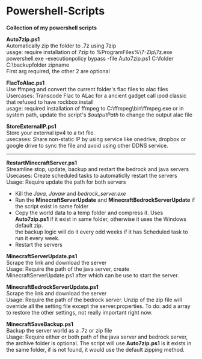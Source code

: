# Powershell-Scripts
<b>Collection of my powershell scripts</b>

<b>Auto7zip.ps1</b><br/>
Automatically zip the folder to .7z using 7zip<br/>
usage: require installation of 7zip to %ProgramFiles%\7-Zip\7z.exe<br/>
powershell.exe -executionpolicy bypass -file Auto7zip.ps1 C:\folder C:\backupfolder zipname<br/>
First arg required, the other 2 are optional

<b>FlacToAlac.ps1</b><br/>
Use ffmpeg and convert the current folder's flac files to alac files<br/>
Usercases: Transcode Flac to ALac for a ancient gadget call ipod classic that refused to have rockbox install<br/>
usage: required installation of ffmpeg to C:\ffmpeg\bin\ffmpeg.exe or in system path, update the script's <i>$outputPath</i> to change the output alac file

<b>StoreExternalIP.ps1</b><br/>
Store your external ipv4 to a txt file.<br/>
usecases: Share non-static IP by using service like onedrive, dropbox or google drive to sync the file and avoid using other DDNS service.

<hr/>
<b>RestartMinecraftServer.ps1</b><br/>
Streamline stop, update, backup and restart the bedrock and java servers<br/>
Usecases: Create scheduled tasks to automaticlly restart the servers<br/>
Usage: Require update the path for both servers<br/>
<ul><li>Kill the <i>Java, Javaw</i> and <i>bedrock_server.exe</i></li>
<li>Run the <b>MinecraftServerUpdate</b> and <b>MinecraftBedrockServerUpdate</b> if the script exist in same folder</li>
<li>Copy the world data to a temp folder and compress it. Uses <b>Auto7zip.ps1</b> if it exist in same folder, otherwise it uses the Windows default zip. <br/>the backup logic will do it every odd weeks if it has Scheduled task to run it every week.</li>
<li>Restart the servers</li>
</ul>

<b>MinecraftServerUpdate.ps1</b><br/>
Scrape the link and download the server <br/>
Usage: Require the path of the java server, create MinecraftServerUpdate.ps1 after which can be use to start the server.

<b>MinecraftBedrockServerUpdate.ps1</b><br/>
Scrape the link and download the server <br/>
Usage: Require the path of the bedrock server. Unzip of the zip file will override all the setting file except the server.properties. To do: add a array to restore the other settings, not really important right now.

<b>MinecraftSaveBackup.ps1</b><br/>
Backup the server world as a .7z or zip file<br/>
Usage: Require either or both path of the java server and bedrock server, the archive folder is optional. The script will use <b>Auto7zip.ps1</b> is it exists in the same folder, if is not found, it would use the default zipping method.

